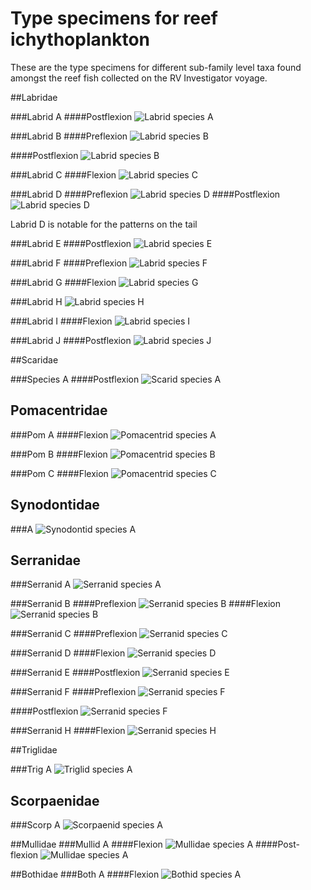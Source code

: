# Type specimens for reef ichythoplankton

These are the type specimens for different sub-family level taxa found amongst the reef fish collected on the RV Investigator voyage. 

##Labridae

###Labrid A
####Postflexion
![Labrid species A](../figs/type_specimens/labrid_a_pos.png "Labrid A Postflexion")

###Labrid B
####Preflexion
![Labrid species B](../figs/type_specimens/labrid_b_pre.png "Labrid B Preflexion")

####Postflexion
![Labrid species B](../figs/type_specimens/labrid_b_pos.png "Labrid B Postflexion")

###Labrid C
####Flexion
![Labrid species C](../figs/type_specimens/labrid_c_fle.png "Labrid C Flexion")

###Labrid D
####Preflexion
![Labrid species D](../figs/type_specimens/labrid_d_pre.jpg "Labrid D Preflexion")
####Postflexion
![Labrid species D](../figs/type_specimens/labrid_d_pos.png "Labrid D Postflexion")  

Labrid D is notable for the patterns on the tail  

###Labrid E
####Postflexion
![Labrid species E](../figs/type_specimens/labrid_e_pos.png "Labrid E Postflexion")

###Labrid F
####Preflexion
![Labrid species F](../figs/type_specimens/labrid_f_pre.jpg "Labrid F Preflexion")  

###Labrid G
####Flexion
![Labrid species G](../figs/type_specimens/labrid_g_fle.png "Labrid G Flexion")

###Labrid H
![Labrid species H](../figs/type_specimens/labrid_h_pos.png "Labrid H Postflexion")

###Labrid I
####Flexion
![Labrid species I](../figs/type_specimens/labrid_i_fle.png "Labrid I Flexion")

###Labrid J
####Postflexion
![Labrid species J](../figs/type_specimens/labrid_j_pos.jpg "Labrid J Postflexion") 


##Scaridae

###Species A
####Postflexion
![Scarid species A](../figs/type_specimens/scarid_a.jpg "Scarid A")

## Pomacentridae

###Pom A
####Flexion
![Pomacentrid species A](../figs/type_specimens/pomacentrid_a_fle.jpg "Pomacentrid A")  

###Pom B
####Flexion
![Pomacentrid species B](../figs/type_specimens/pomacentrid_b_fle.png "Pomacentrid B")  

###Pom C
####Flexion
![Pomacentrid species C](../figs/type_specimens/pomacentrid_c_fle.png "Pomacentrid C")  

## Synodontidae

###A
![Synodontid species A](../figs/type_specimens/synodontid_a.png "Synodontid A")

## Serranidae

###Serranid A
![Serranid species A](../figs/type_specimens/serranid_a.jpg "Serranid A")

###Serranid B
####Preflexion
![Serranid species B](../figs/type_specimens/serranid_b_pre.jpg "Serranid B Preflexion")
####Flexion
![Serranid species B](../figs/type_specimens/serranid_b_fle.jpg "Serranid B Postflexion")

###Serranid C
####Preflexion
![Serranid species C](../figs/type_specimens/serranid_c_pre.png "Serranid C Preflexion")

###Serranid D
####Flexion
![Serranid species D](../figs/type_specimens/serranid_d_fle.jpg "Serranid D Flexion")

###Serranid E
####Postflexion
![Serranid species E](../figs/type_specimens/serranid_e_pos.jpg "Serranid E Postflexion")

###Serranid F
####Preflexion
![Serranid species F](../figs/type_specimens/serranid_f_pre.png "Serranid F Preflexion")  

####Postflexion
![Serranid species F](../figs/type_specimens/serranid_f_pos.png "Serranid F Postflexion")  

###Serranid H
####Flexion
![Serranid species H](../figs/type_specimens/serranid_h_fle.png "Serranid H Flexion")  


##Triglidae

###Trig A
![Triglid species A](../figs/type_specimens/triglid_a.jpg "Triglid A")

## Scorpaenidae

###Scorp A
![Scorpaenid species A](../figs/type_specimens/scorpaenid_a.jpg "Scorpaenid A")

##Mullidae
###Mullid A
####Flexion
![Mullidae species A](../figs/type_specimens/mullid_a_fle.jpg "Mullidae A Flexion")
####Post-flexion
![Mullidae species A](../figs/type_specimens/mullid_a_pos.jpg "Mullidae A Post-flexion")

##Bothidae
###Both A
####Flexion
![Bothid species A](../figs/type_specimens/bothid_a_fle.jpg "Bothid A")


